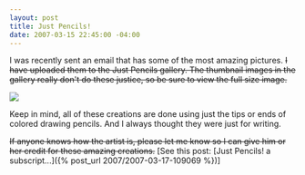 ```yaml
---
layout: post
title: Just Pencils!
date: 2007-03-15 22:45:00 -04:00
---
```


I was recently sent an email that has some of the most amazing pictures. <strike>I have uploaded them to the Just Pencils gallery. The thumbnail images in the gallery really don't do these justice, so be sure to view the full size image.</strike>

![](http://www.jennifermaestre.com/pictures/asteridae_600.jpg) 

Keep in mind, all of these creations are done using just the tips or ends of colored drawing pencils. And I always thought they were just for writing.

<strike>If anyone knows how the artist is, please let me know so I can give him or her credit for these amazing creations.</strike> [See this post: [Just Pencils! a subscript...]({% post_url 2007/2007-03-17-109069 %})]
